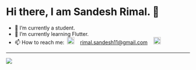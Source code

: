 ### <h1>Hi there, I am Sandesh Rimal. 👋</h1>

<!-- - 🔭 I’m currently working on ... -->
- 🔭 I’m currently a student.
- 🌱 I’m currently learning Flutter.
- 📫 How to reach me: &nbsp;<a href="https://www.linkedin.com/in/sandesh-rimal-a70b9616a/"><img src="https://content.linkedin.com/content/dam/me/business/en-us/amp/brand-site/v2/bg/LI-Bug.svg.original.svg" height="20"></a> &nbsp;&nbsp; <a href="mailto:rimal.sandesh11@gmail.com">rimal.sandesh11@gmail.com</a> &nbsp;&nbsp; <a href="https://www.instagram.com/mr.bhudi/"><img src="https://image.freepik.com/free-vector/instagram-background-gradient-colors_23-2147823814.jpg" height="20"></a> 
<!-- - 😄 Pronouns: ...
- ⚡ Fun fact: ...
 -->
 <hr>
<img src="https://github-readme-stats.vercel.app/api?username=sandesh101&&show_icons=true&title_color=950101&icon_color=950101&text_color=ffffff&bg_color=0F0E0E">
